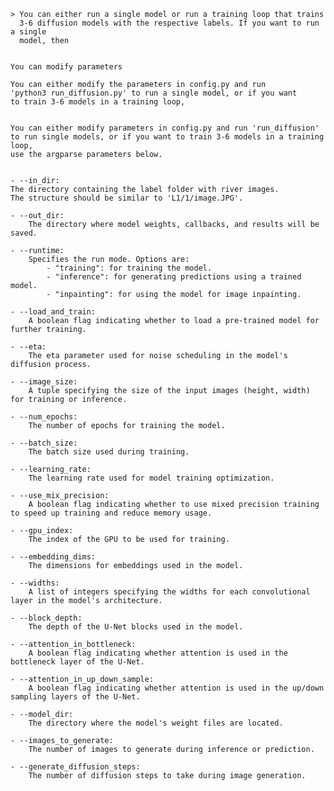     > You can either run a single model or run a training loop that trains
      3-6 diffusion models with the respective labels. If you want to run a single
      model, then 


    You can modify parameters

    You can either modify the parameters in config.py and run 
    'python3 run_diffusion.py' to run a single model, or if you want 
    to train 3-6 models in a training loop, 


    You can either modify parameters in config.py and run 'run_diffusion'
    to run single models, or if you want to train 3-6 models in a training loop, 
    use the argparse parameters below. 


    - --in_dir: 
    The directory containing the label folder with river images. 
    The structure should be similar to 'L1/1/image.JPG'.

    - --out_dir:
        The directory where model weights, callbacks, and results will be saved.

    - --runtime: 
        Specifies the run mode. Options are:
            - "training": for training the model.
            - "inference": for generating predictions using a trained model.
            - "inpainting": for using the model for image inpainting.

    - --load_and_train:
        A boolean flag indicating whether to load a pre-trained model for further training.

    - --eta:
        The eta parameter used for noise scheduling in the model's diffusion process.

    - --image_size: 
        A tuple specifying the size of the input images (height, width) for training or inference.

    - --num_epochs:
        The number of epochs for training the model.

    - --batch_size:
        The batch size used during training.

    - --learning_rate:
        The learning rate used for model training optimization.

    - --use_mix_precision:
        A boolean flag indicating whether to use mixed precision training to speed up training and reduce memory usage.

    - --gpu_index:
        The index of the GPU to be used for training.

    - --embedding_dims:
        The dimensions for embeddings used in the model.

    - --widths:
        A list of integers specifying the widths for each convolutional layer in the model's architecture.

    - --block_depth:
        The depth of the U-Net blocks used in the model.

    - --attention_in_bottleneck:
        A boolean flag indicating whether attention is used in the bottleneck layer of the U-Net.

    - --attention_in_up_down_sample:
        A boolean flag indicating whether attention is used in the up/down sampling layers of the U-Net.

    - --model_dir:
        The directory where the model's weight files are located.

    - --images_to_generate:
        The number of images to generate during inference or prediction.

    - --generate_diffusion_steps:
        The number of diffusion steps to take during image generation.